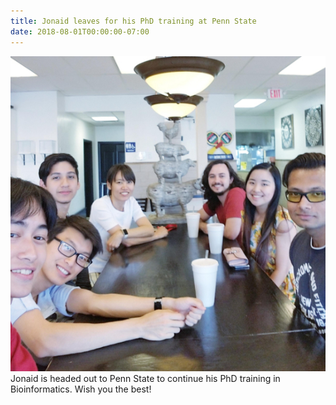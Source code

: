 ```yaml
---
title: Jonaid leaves for his PhD training at Penn State
date: 2018-08-01T00:00:00-07:00
---
```

![alt text](/assets/images/jonaid.jpg)  
Jonaid is headed out to Penn State to continue his PhD training in Bioinformatics. Wish you the best!
